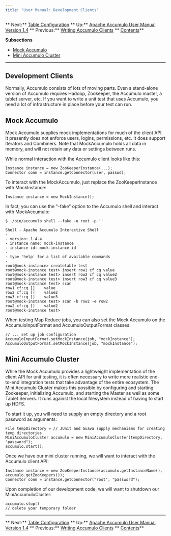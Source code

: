 ```yaml
---
title: "User Manual: Development Clients"
---
```


** Next:** [Table Configuration][2] ** Up:** [Apache Accumulo User Manual Version 1.4][4] ** Previous:** [Writing Accumulo Clients][6]   ** [Contents][8]**   
  
<a id="CHILD_LINKS"></a>**Subsections**

* [Mock Accumulo][9]
* [Mini Accumulo Cluster][10]

* * *

## <a id="Development_Clients"></a> Development Clients

Normally, Accumulo consists of lots of moving parts. Even a stand-alone version of Accumulo requires Hadoop, Zookeeper, the Accumulo master, a tablet server, etc. If you want to write a unit test that uses Accumulo, you need a lot of infrastructure in place before your test can run. 

## <a id="Mock_Accumulo"></a> Mock Accumulo

Mock Accumulo supplies mock implementations for much of the client API. It presently does not enforce users, logins, permissions, etc. It does support Iterators and Combiners. Note that MockAccumulo holds all data in memory, and will not retain any data or settings between runs. 

While normal interaction with the Accumulo client looks like this: 
    
    
    Instance instance = new ZooKeeperInstance(...);
    Connector conn = instance.getConnector(user, passwd);
    

To interact with the MockAccumulo, just replace the ZooKeeperInstance with MockInstance: 
    
    
    Instance instance = new MockInstance();
    

In fact, you can use the "-fake" option to the Accumulo shell and interact with MockAccumulo: 
    
    
    $ ./bin/accumulo shell --fake -u root -p ''
    
    Shell - Apache Accumulo Interactive Shell
    -
    - version: 1.4.4
    - instance name: mock-instance
    - instance id: mock-instance-id
    -
    - type 'help' for a list of available commands
    -
    root@mock-instance> createtable test
    root@mock-instance test> insert row1 cf cq value
    root@mock-instance test> insert row2 cf cq value2
    root@mock-instance test> insert row3 cf cq value3
    root@mock-instance test> scan
    row1 cf:cq []    value
    row2 cf:cq []    value2
    row3 cf:cq []    value3
    root@mock-instance test> scan -b row2 -e row2
    row2 cf:cq []    value2
    root@mock-instance test>
    

When testing Map Reduce jobs, you can also set the Mock Accumulo on the AccumuloInputFormat and AccumuloOutputFormat classes: 
    
    
    // ... set up job configuration
    AccumuloInputFormat.setMockInstance(job, "mockInstance");
    AccumuloOutputFormat.setMockInstance(job, "mockInstance");
    

## <a id="Mini_Accumulo_Cluster"></a> Mini Accumulo Cluster

While the Mock Accumulo provides a lightweight implementation of the client API for unit testing, it is often necessary to write more realistic end-to-end integration tests that take advantage of the entire ecosystem. The Mini Accumulo Cluster makes this possible by configuring and starting Zookeeper, initializing Accumulo, and starting the Master as well as some Tablet Servers. It runs against the local filesystem instead of having to start up HDFS. 

To start it up, you will need to supply an empty directory and a root password as arguments: 
    
    
    File tempDirectory = // JUnit and Guava supply mechanisms for creating temp directories
    MiniAccumuloCluster accumulo = new MiniAccumuloCluster(tempDirectory, "password");
    accumulo.start();
    

Once we have our mini cluster running, we will want to interact with the Accumulo client API: 
    
    
    Instance instance = new ZooKeeperInstance(accumulo.getInstanceName(), accumulo.getZooKeepers());
    Connector conn = instance.getConnector("root", "password");
    

Upon completion of our development code, we will want to shutdown our MiniAccumuloCluster: 
    
    
    accumulo.stop()
    // delete your temporary folder
    

* * *

** Next:** [Table Configuration][2] ** Up:** [Apache Accumulo User Manual Version 1.4][4] ** Previous:** [Writing Accumulo Clients][6]   ** [Contents][8]**

[2]: Table_Configuration.html
[4]: accumulo_user_manual.html
[6]: Writing_Accumulo_Clients.html
[8]: Contents.html
[9]: Development_Clients.html#Mock_Accumulo
[10]: Development_Clients.html#Mini_Accumulo_Cluster

